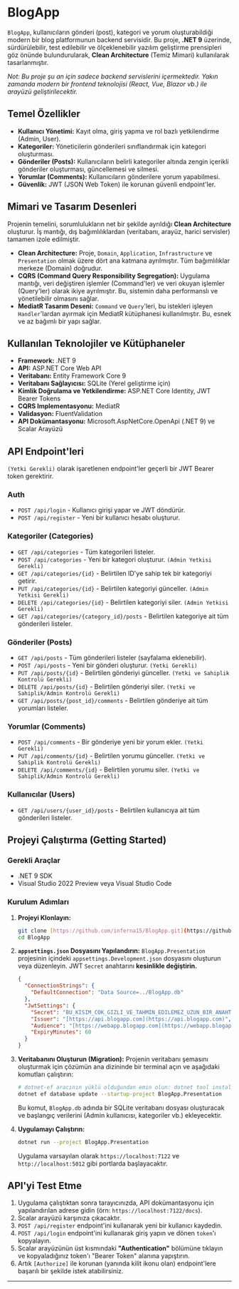 # BlogApp

`BlogApp`, kullanıcıların gönderi (post), kategori ve yorum oluşturabildiği modern bir blog platformunun backend servisidir. Bu proje, **.NET 9** üzerinde, sürdürülebilir, test edilebilir ve ölçeklenebilir yazılım geliştirme prensipleri göz önünde bulundurularak, **Clean Architecture** (Temiz Mimari) kullanılarak tasarlanmıştır.

*Not: Bu proje şu an için sadece backend servislerini içermektedir. Yakın zamanda modern bir frontend teknolojisi (React, Vue, Blazor vb.) ile arayüzü geliştirilecektir.*

## Temel Özellikler

- **Kullanıcı Yönetimi:** Kayıt olma, giriş yapma ve rol bazlı yetkilendirme (Admin, User).
- **Kategoriler:** Yöneticilerin gönderileri sınıflandırmak için kategori oluşturması.
- **Gönderiler (Posts):** Kullanıcıların belirli kategoriler altında zengin içerikli gönderiler oluşturması, güncellemesi ve silmesi.
- **Yorumlar (Comments):** Kullanıcıların gönderilere yorum yapabilmesi.
- **Güvenlik:** JWT (JSON Web Token) ile korunan güvenli endpoint'ler.

## Mimari ve Tasarım Desenleri

Projenin temelini, sorumlulukların net bir şekilde ayrıldığı **Clean Architecture** oluşturur. İş mantığı, dış bağımlılıklardan (veritabanı, arayüz, harici servisler) tamamen izole edilmiştir.

- **Clean Architecture:** Proje, `Domain`, `Application`, `Infrastructure` ve `Presentation` olmak üzere dört ana katmana ayrılmıştır. Tüm bağımlılıklar merkeze (Domain) doğrudur.
- **CQRS (Command Query Responsibility Segregation):** Uygulama mantığı, veri değiştiren işlemler (Command'ler) ve veri okuyan işlemler (Query'ler) olarak ikiye ayrılmıştır. Bu, sistemin daha performanslı ve yönetilebilir olmasını sağlar.
- **MediatR Tasarım Deseni:** `Command` ve `Query`'leri, bu istekleri işleyen `Handler`'lardan ayırmak için MediatR kütüphanesi kullanılmıştır. Bu, esnek ve az bağımlı bir yapı sağlar.

## Kullanılan Teknolojiler ve Kütüphaneler

- **Framework:** .NET 9
- **API:** ASP.NET Core Web API
- **Veritabanı:** Entity Framework Core 9
- **Veritabanı Sağlayıcısı:** SQLite (Yerel geliştirme için)
- **Kimlik Doğrulama ve Yetkilendirme:** ASP.NET Core Identity, JWT Bearer Tokens
- **CQRS Implementasyonu:** MediatR
- **Validasyon:** FluentValidation
- **API Dokümantasyonu:** Microsoft.AspNetCore.OpenApi (.NET 9) ve Scalar Arayüzü

## API Endpoint'leri

`(Yetki Gerekli)` olarak işaretlenen endpoint'ler geçerli bir JWT Bearer token gerektirir.

### Auth
- `POST /api/login` - Kullanıcı girişi yapar ve JWT döndürür.
- `POST /api/register` - Yeni bir kullanıcı hesabı oluşturur.

### Kategoriler (Categories)
- `GET /api/categories` - Tüm kategorileri listeler.
- `POST /api/categories` - Yeni bir kategori oluşturur. `(Admin Yetkisi Gerekli)`
- `GET /api/categories/{id}` - Belirtilen ID'ye sahip tek bir kategoriyi getirir.
- `PUT /api/categories/{id}` - Belirtilen kategoriyi günceller. `(Admin Yetkisi Gerekli)`
- `DELETE /api/categories/{id}` - Belirtilen kategoriyi siler. `(Admin Yetkisi Gerekli)`
- `GET /api/categories/{category_id}/posts` - Belirtilen kategoriye ait tüm gönderileri listeler.

### Gönderiler (Posts)
- `GET /api/posts` - Tüm gönderileri listeler (sayfalama eklenebilir).
- `POST /api/posts` - Yeni bir gönderi oluşturur. `(Yetki Gerekli)`
- `PUT /api/posts/{id}` - Belirtilen gönderiyi günceller. `(Yetki ve Sahiplik Kontrolü Gerekli)`
- `DELETE /api/posts/{id}` - Belirtilen gönderiyi siler. `(Yetki ve Sahiplik/Admin Kontrolü Gerekli)`
- `GET /api/posts/{post_id}/comments` - Belirtilen gönderiye ait tüm yorumları listeler.

### Yorumlar (Comments)
- `POST /api/comments` - Bir gönderiye yeni bir yorum ekler. `(Yetki Gerekli)`
- `PUT /api/comments/{id}` - Belirtilen yorumu günceller. `(Yetki ve Sahiplik Kontrolü Gerekli)`
- `DELETE /api/comments/{id}` - Belirtilen yorumu siler. `(Yetki ve Sahiplik/Admin Kontrolü Gerekli)`

### Kullanıcılar (Users)
- `GET /api/users/{user_id}/posts` - Belirtilen kullanıcıya ait tüm gönderileri listeler.

## Projeyi Çalıştırma (Getting Started)

### Gerekli Araçlar

- .NET 9 SDK
- Visual Studio 2022 Preview veya Visual Studio Code

### Kurulum Adımları

1.  **Projeyi Klonlayın:**
    ```sh
    git clone [https://github.com/inferna15/BlogApp.git](https://github.com/inferna15/BlogApp.git)
    cd BlogApp
    ```

2.  **`appsettings.json` Dosyasını Yapılandırın:**
    `BlogApp.Presentation` projesinin içindeki `appsettings.Development.json` dosyasını oluşturun veya düzenleyin. JWT `Secret` anahtarını **kesinlikle değiştirin.**
    ```json
    {
      "ConnectionStrings": {
        "DefaultConnection": "Data Source=../BlogApp.db"
      },
      "JwtSettings": {
        "Secret": "BU_KISIM_COK_GIZLI_VE_TAHMIN_EDILEMEZ_UZUN_BIR_ANAHTAR_OLMALI_EN_AZ_32_KARAKTER",
        "Issuer": "[https://api.blogapp.com](https://api.blogapp.com)",
        "Audience": "[https://webapp.blogapp.com](https://webapp.blogapp.com)",
        "ExpiryMinutes": 60
      }
    }
    ```

3.  **Veritabanını Oluşturun (Migration):**
    Projenin veritabanı şemasını oluşturmak için çözümün ana dizininde bir terminal açın ve aşağıdaki komutları çalıştırın:
    ```sh
    # dotnet-ef aracının yüklü olduğundan emin olun: dotnet tool install --global dotnet-ef
    dotnet ef database update --startup-project BlogApp.Presentation
    ```
    Bu komut, `BlogApp.db` adında bir SQLite veritabanı dosyası oluşturacak ve başlangıç verilerini (Admin kullanıcısı, kategoriler vb.) ekleyecektir.

4.  **Uygulamayı Çalıştırın:**
    ```sh
    dotnet run --project BlogApp.Presentation
    ```
    Uygulama varsayılan olarak `https://localhost:7122` ve `http://localhost:5012` gibi portlarda başlayacaktır.

## API'yi Test Etme

1.  Uygulama çalıştıktan sonra tarayıcınızda, API dokümantasyonu için yapılandırılan adrese gidin (örn: `https://localhost:7122/docs`).
2.  Scalar arayüzü karşınıza çıkacaktır.
3.  `POST /api/register` endpoint'ini kullanarak yeni bir kullanıcı kaydedin.
4.  `POST /api/login` endpoint'ini kullanarak giriş yapın ve dönen `token`'ı kopyalayın.
5.  Scalar arayüzünün üst kısmındaki **"Authentication"** bölümüne tıklayın ve kopyaladığınız token'ı "Bearer Token" alanına yapıştırın.
6.  Artık `[Authorize]` ile korunan (yanında kilit ikonu olan) endpoint'lere başarılı bir şekilde istek atabilirsiniz.

---
